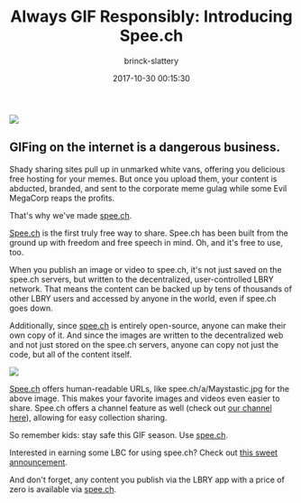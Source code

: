 ﻿---
author: brinck-slattery
title: 'Always GIF Responsibly: Introducing Spee.ch'
date: '2017-10-30 00:15:30'
cover: ''
---

![](https://spee.ch/82056d1c435a35fe584afd11583d5e634f46a6f7/gif-responsibly.gif)

## GIFing on the internet is a dangerous business.

Shady sharing sites pull up in unmarked white vans, offering you delicious free hosting for your memes. But once you upload them, your content is abducted, branded, and sent to the corporate meme gulag while some Evil MegaCorp reaps the profits.

That's why we've made [spee.ch](http://spee.ch).

[Spee.ch](http://spee.ch) is the first truly free way to share. Spee.ch has been built from the ground up with freedom and free speech in mind. Oh, and it's free to use, too.

When you publish an image or video to spee.ch, it's not just saved on the spee.ch servers, but written to the decentralized, user-controlled LBRY network. That means the content can be backed up by tens of thousands of other LBRY users and accessed by anyone in the world, even if spee.ch goes down.

Additionally, since [spee.ch](http://spee.ch) is entirely open-source, anyone can make their own copy of it. And since the images are written to the decentralized web and not just stored on the spee.ch servers, anyone can copy not just the code, but all of the content itself.

![](https://spee.ch/ada0ec80dce73d6f1726bbd1354dca888dbb1a1d/Maystastic.jpg)

[Spee.ch](http://spee.ch) offers human-readable URLs, like spee.ch/a/Maystastic.jpg for the above image. This makes your favorite images and videos even easier to share. Spee.ch offers a channel feature as well (check out [our channel here](https://spee.ch/@lbry)), allowing for easy collection sharing.

So remember kids: stay safe this GIF season. Use [spee.ch](http://spee.ch).

Interested in earning some LBC for using spee.ch? Check out [this sweet announcement](/news/memesafe).

And don't forget, any content you publish via the LBRY app with a price of zero is available via [spee.ch](http://spee.ch).
